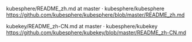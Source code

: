 kubesphere/README_zh.md at master · kubesphere/kubesphere
https://github.com/kubesphere/kubesphere/blob/master/README_zh.md

kubekey/README_zh-CN.md at master · kubesphere/kubekey
https://github.com/kubesphere/kubekey/blob/master/README_zh-CN.md